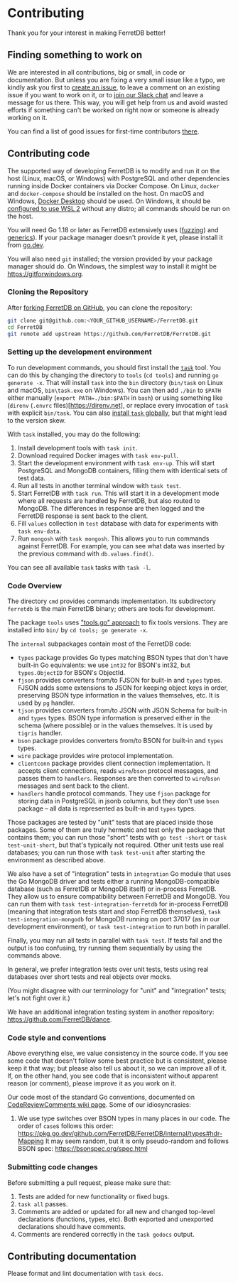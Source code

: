 # Contributing

Thank you for your interest in making FerretDB better!

## Finding something to work on

We are interested in all contributions, big or small, in code or documentation.
But unless you are fixing a very small issue like a typo,
we kindly ask you first to [create an issue](https://github.com/FerretDB/FerretDB/issues/new/choose),
to leave a comment on an existing issue if you want to work on it,
or to [join our Slack chat](./README.md#community) and leave a message for us there.
This way, you will get help from us and avoid wasted efforts if something can't be worked on right now
or someone is already working on it.

You can find a list of good issues for first-time contributors [there](https://github.com/FerretDB/FerretDB/contribute).

## Contributing code

The supported way of developing FerretDB is to modify and run it on the host (Linux, macOS, or Windows)
with PostgreSQL and other dependencies running inside Docker containers via Docker Compose.
On Linux, `docker` and `docker-compose` should be installed on the host.
On macOS and Windows, [Docker Desktop](https://www.docker.com/products/docker-desktop/) should be used.
On Windows, it should be [configured to use WSL 2](https://docs.docker.com/desktop/windows/wsl/) without any distro;
all commands should be run on the host.

You will need Go 1.18 or later as FerretDB extensively uses ([fuzzing](https://go.dev/doc/tutorial/fuzz))
and [generics](https://go.dev/doc/tutorial/generics)).
If your package manager doesn't provide it yet,
please install it from [go.dev](https://go.dev/dl/).

You will also need `git` installed; the version provided by your package manager should do.
On Windows, the simplest way to install it might be <https://gitforwindows.org>.

### Cloning the Repository

After [forking FerretDB on GitHub](https://github.com/FerretDB/FerretDB/fork),
you can clone the repository:

```sh
git clone git@github.com:<YOUR_GITHUB_USERNAME>/FerretDB.git
cd FerretDB
git remote add upstream https://github.com/FerretDB/FerretDB.git
```

### Setting up the development environment

To run development commands, you should first install the [`task`](https://taskfile.dev/) tool.
You can do this by changing the directory to `tools` (`cd tools`) and running `go generate -x`.
That will install `task` into the `bin` directory (`bin/task` on Linux and macOS, `bin\task.exe` on Windows).
You can then add `./bin` to `$PATH` either manually (`export PATH=./bin:$PATH` in `bash`)
or using something like (`direnv` (`.envrc` files)[https://direnv.net],
or replace every invocation of `task` with explicit `bin/task`.
You can also [install `task` globally](https://taskfile.dev/#/installation),
but that might lead to the version skew.

With `task` installed, you may do the following:

1. Install development tools with `task init`.
2. Download required Docker images with `task env-pull`.
3. Start the development environment with `task env-up`.
   This will start PostgreSQL and MongoDB containers, filling them with identical sets of test data.
4. Run all tests in another terminal window with `task test`.
5. Start FerretDB with `task run`.
   This will start it in a development mode where all requests are handled by FerretDB, but also routed to MongoDB.
   The differences in response are then logged and the FerretDB response is sent back to the client.
6. Fill `values` collection in `test` database with data for experiments with `task env-data`.
7. Run `mongosh` with `task mongosh`.
   This allows you to run commands against FerretDB.
   For example, you can see what data was inserted by the previous command with `db.values.find()`.

You can see all available `task` tasks with `task -l`.

### Code Overview

The directory `cmd` provides commands implementation.
Its subdirectory `ferretdb` is the main FerretDB binary; others are tools for development.

The package `tools` uses ["tools.go" approach](https://github.com/golang/go/issues/25922#issuecomment-402918061) to fix tools versions.
They are installed into `bin/` by `cd tools; go generate -x`.

The `internal` subpackages contain most of the FerretDB code:

* `types` package provides Go types matching BSON types that don't have built-in Go equivalents:
  we use `int32` for BSON's int32, but `types.ObjectID` for BSON's ObjectId.
* `fjson` provides converters from/to FJSON for built-in and `types` types.
  FJSON adds some extensions to JSON for keeping object keys in order,
  preserving BSON type information in the values themselves, etc.
  It is used by `pg` handler.
* `tjson` provides converters from/to JSON with JSON Schema for built-in and `types` types.
  BSON type information is preserved either in the schema (where possible) or in the values themselves.
  It is used by `tigris` handler.
* `bson` package provides converters from/to BSON for built-in and `types` types.
* `wire` package provides wire protocol implementation.
* `clientconn` package provides client connection implementation.
  It accepts client connections, reads `wire`/`bson` protocol messages, and passes them to `handlers`.
  Responses are then converted to `wire`/`bson` messages and sent back to the client.
* `handlers` handle protocol commands.
  They use `fjson` package for storing data in PostgreSQL in jsonb columns, but they don't use `bson` package –
  all data is represented as built-in and `types` types.

Those packages are tested by "unit" tests that are placed inside those packages.
Some of them are truly hermetic and test only the package that contains them;
you can run those "short" tests with `go test -short` or `task test-unit-short`,
but that's typically not required.
Other unit tests use real databases;
you can run those with `task test-unit` after starting the environment as described above.

We also have a set of "integration" tests in `integration` Go module that uses the Go MongoDB driver
and tests either a running MongoDB-compatible database (such as FerretDB or MongoDB itself)
or in-process FerretDB.
They allow us to ensure compatibility between FerretDB and MongoDB.
You can run them with `task test-integration-ferretdb` for in-process FerretDB
(meaning that integration tests start and stop FerretDB themselves),
`task test-integration-mongodb` for MongoDB running on port 37017 (as in our development environment),
or `task test-integration` to run both in parallel.

Finally, you may run all tests in parallel with `task test`.
If tests fail and the output is too confusing, try running them sequentially by using the commands above.

In general, we prefer integration tests over unit tests,
tests using real databases over short tests
and real objects over mocks.

(You might disagree with our terminology for "unit" and "integration" tests;
let's not fight over it.)

We have an additional integration testing system in another repository: <https://github.com/FerretDB/dance>.

### Code style and conventions

Above everything else, we value consistency in the source code.
If you see some code that doesn't follow some best practice but is consistent,
please keep it that way;
but please also tell us about it, so we can improve all of it.
If, on the other hand, you see code that is inconsistent without apparent reason (or comment),
please improve it as you work on it.

Our code most of the standard Go conventions,
documented on [CodeReviewComments wiki page](https://github.com/golang/go/wiki/CodeReviewComments).
Some of our idiosyncrasies:

1. We use type switches over BSON types in many places in our code.
   The order of `case`s follows this order: <https://pkg.go.dev/github.com/FerretDB/FerretDB/internal/types#hdr-Mapping>
   It may seem random, but it is only pseudo-random and follows BSON spec: <https://bsonspec.org/spec.html>

### Submitting code changes

Before submitting a pull request, please make sure that:

1. Tests are added for new functionality or fixed bugs.
2. `task all` passes.
3. Comments are added or updated for all new and changed top-level declarations (functions, types, etc).
   Both exported and unexported declarations should have comments.
4. Comments are rendered correctly in the `task godocs` output.

## Contributing documentation

Please format and lint documentation with `task docs`.
